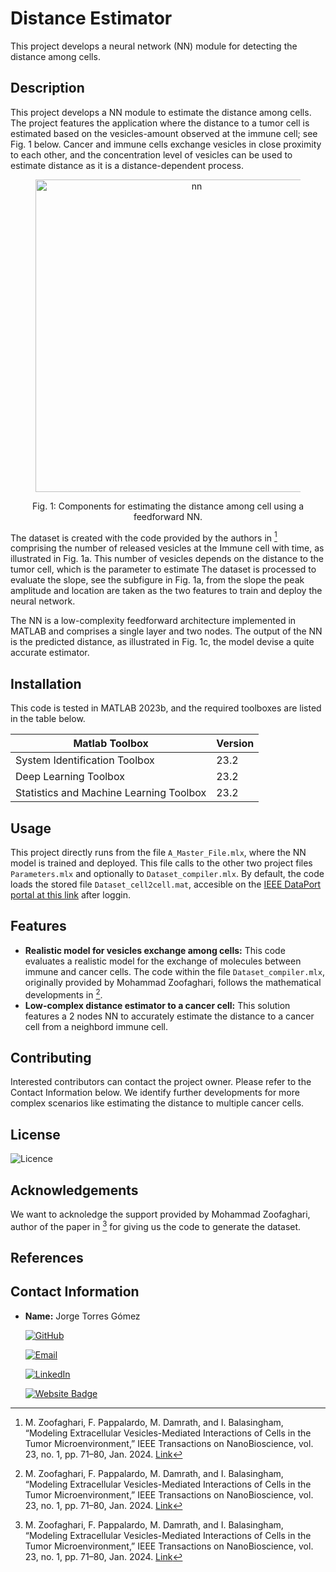 # Distance Estimator
This project develops a neural network (NN) module for detecting the distance among cells.

## Description
This project develops a NN module to estimate the distance among cells. The project features the application where the distance to a tumor cell is estimated based on the vesicles-amount observed at the immune cell; see Fig. 1 below. Cancer and immune cells exchange vesicles in close proximity to each other, and the concentration level of vesicles can be used to estimate distance as it is a distance-dependent process.

<figure>
    <p align="center">
        <img src="https://github.com/tkn-tub/NN_molecular_communications/blob/main/Figures/autoeconder.jpg?raw=true" alt="nn" width="500">
    </p>
</figure>
<p align="center">
Fig. 1: Components for estimating the distance among cell using a feedforward NN.
</p>

The dataset is created with the code provided by the authors in [^1] comprising the number of released vesicles at the Immune cell with time, as illustrated in Fig. 1a. This number of vesicles depends on the distance to the tumor cell, which is the parameter to estimate The dataset is processed to evaluate the slope, see the subfigure in Fig. 1a, from the slope the peak amplitude and location are taken as the two features to train and deploy the neural network.

The NN is a low-complexity feedforward architecture implemented in MATLAB and comprises a single layer and two nodes. The output of the NN is the predicted distance, as illustrated in Fig. 1c, the model devise a quite accurate estimator.

## Installation
This code is tested in MATLAB 2023b, and the required toolboxes are listed in the table below.

| Matlab Toolbox  | Version |
| ------------- | ------------- |
| System Identification Toolbox  | 23.2  |
| Deep Learning Toolbox  | 23.2  |
|Statistics and Machine Learning Toolbox|23.2|

## Usage

This project directly runs from the file `A_Master_File.mlx`, where the NN model is trained and deployed. This file calls to the other two project files `Parameters.mlx` and optionally to `Dataset_compiler.mlx`. By default, the code loads the stored file `Dataset_cell2cell.mat`, accesible on the [IEEE DataPort portal at this link](https://ieee-dataport.org/documents/dataset-cell-cell-communications) after loggin.

## Features
- **Realistic model for vesicles exchange among cells:** This code evaluates a realistic model for the exchange of molecules between immune and cancer cells. The code within the file `Dataset_compiler.mlx`, originally provided by Mohammad Zoofaghari, follows the mathematical developments in [^1].
- **Low-complex distance estimator to a cancer cell:** This solution features a 2 nodes NN to accurately estimate the distance to a cancer cell from a neighbord immune cell.

## Contributing
Interested contributors can contact the project owner. Please refer to the Contact Information below. We identify further developments for more complex scenarios like estimating the distance to multiple cancer cells.

## License
![Licence](https://img.shields.io/github/license/larymak/Python-project-Scripts)

## Acknowledgements
We want to acknoledge the support provided by Mohammad Zoofaghari, author of the paper in [^1] for giving us the code to generate the dataset.

## References
[^1]: M. Zoofaghari, F. Pappalardo, M. Damrath, and I. Balasingham,
“Modeling Extracellular Vesicles-Mediated Interactions of Cells in the Tumor Microenvironment,” IEEE Transactions on NanoBioscience,
vol. 23, no. 1, pp. 71–80, Jan. 2024. [Link](https://ieeexplore.ieee.org/document/10149035)

## Contact Information

- **Name:** Jorge Torres Gómez

    [![GitHub](https://img.shields.io/badge/GitHub-181717?logo=github)](https://github.com/jorge-torresgomez)

    [![Email](https://img.shields.io/badge/Email-jorge.torresgomez@ieee.org-D14836?logo=gmail&logoColor=white)](mailto:jorge.torresgomez@ieee.org)

    [![LinkedIn](https://img.shields.io/badge/LinkedIn-torresgomez-blue?logo=linkedin&style=flat-square)](https://www.linkedin.com/in/torresgomez/)

    [![Website Badge](https://img.shields.io/badge/Website-Homepage-blue?logo=web)](https://www.tkn.tu-berlin.de/team/torres-gomez/)
